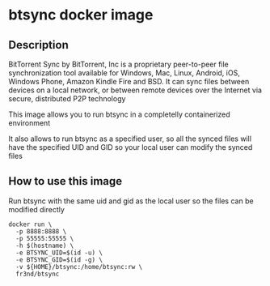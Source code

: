 # btsync docker image

## Description

BitTorrent Sync by BitTorrent, Inc is a proprietary peer-to-peer file
synchronization tool available for Windows, Mac, Linux, Android, iOS, Windows
Phone, Amazon Kindle Fire and BSD. It can sync files between devices on a
local network, or between remote devices over the Internet via secure,
distributed P2P technology

This image allows you to run btsync in a completelly containerized environment

It also allows to run btsync as a specified user, so all the synced files will
have the specified UID and GID so your local user can modify the synced files

## How to use this image

Run btsync with the same uid and gid as the local user so the files can be
modified directly

```
docker run \
  -p 8888:8888 \
  -p 55555:55555 \
  -h $(hostname) \
  -e BTSYNC_UID=$(id -u) \
  -e BTSYNC_GID=$(id -g) \
  -v ${HOME}/btsync:/home/btsync:rw \
  fr3nd/btsync
```

